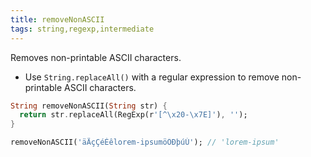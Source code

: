 ```yaml
---
title: removeNonASCII
tags: string,regexp,intermediate
---
```


Removes non-printable ASCII characters.

- Use `String.replaceAll()` with a regular expression to remove non-printable ASCII characters.

```dart
String removeNonASCII(String str) {
  return str.replaceAll(RegExp(r'[^\x20-\x7E]'), '');
}
```

```dart
removeNonASCII('äÄçÇéÉêlorem-ipsumöÖÐþúÚ'); // 'lorem-ipsum'
```
